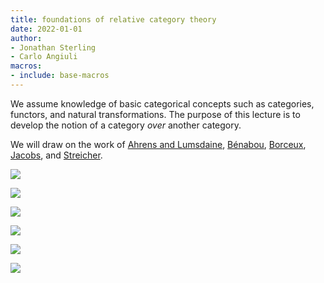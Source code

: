 ```yaml
---
title: foundations of relative category theory
date: 2022-01-01
author:
- Jonathan Sterling
- Carlo Angiuli
macros:
- include: base-macros
---
```


We assume knowledge of basic categorical concepts such as categories, functors, and natural transformations. The purpose of this lecture is to develop the notion of a category *over* another category.

We will draw on the work of [Ahrens and Lumsdaine](ahrens-lumsdaine-2019), [Bénabou](benabou-1985), [Borceux](borceux-hca-2), [Jacobs](jacobs-1999), and [Streicher](streicher-fcjb).

![](frct-000R)

![](frct-0008)

![](frct-0009)

![](frct-000E)

![](frct-000N)

![](frct-0012)
